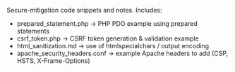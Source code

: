 Secure-mitigation code snippets and notes.
Includes:
- prepared_statement.php   -> PHP PDO example using prepared statements
- csrf_token.php           -> CSRF token generation & validation example
- html_sanitization.md     -> use of htmlspecialchars / output encoding
- apache_security_headers.conf -> example Apache headers to add (CSP, HSTS, X-Frame-Options)
